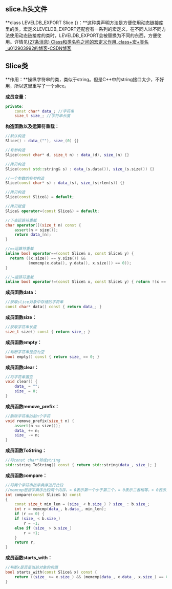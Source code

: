## slice.h头文件

**class LEVELDB_EXPORT Slice {}：**这种类声明方法是方便使用动态链接库里的类，宏定义LEVELDB_EXPORT还配套有一系列的宏定义，在不同人以不同方法使用动态链接库的类时，LEVELDB_EXPORT会被替换为不同的东西，方便使用。详情见[(27条消息) Class和类名称之间的宏定义作用_class+宏+类名_u012903992的博客-CSDN博客](https://tianyalu.blog.csdn.net/article/details/110121769?spm=1001.2101.3001.6650.2&utm_medium=distribute.pc_relevant.none-task-blog-2~default~CTRLIST~Rate-2-110121769-blog-81981031.235^v27^pc_relevant_multi_platform_whitelistv3&depth_1-utm_source=distribute.pc_relevant.none-task-blog-2~default~CTRLIST~Rate-2-110121769-blog-81981031.235^v27^pc_relevant_multi_platform_whitelistv3&utm_relevant_index=5)

## Slice类

**作用：**操纵字符串的类，类似于string。但是C++中的string接口太少，不好用，所以这里重写了一个slice。

**成员变量：**

```c++
private:
	const char* data_; //字符串
	size_t size_; //字符串长度
```

**构造函数以及运算符重载：**

```c++
//默认构造
Slice() : data_(""), size_(0) {}

//有参构造
Slice(const char* d, size_t n) : data_(d), size_(n) {}

//拷贝构造
Slice(const std::string& s) : data_(s.data()), size_(s.size()) {}

//一个参数的有参构造
Slice(const char* s) : data_(s), size_(strlen(s)) {}

//拷贝构造
Slice(const Slice&) = default;

//拷贝赋值
Slice& operator=(const Slice&) = default;

//下表运算符重载
char operator[](size_t n) const {
    assert(n < size());
    return data_[n];
}

//==运算符重载
inline bool operator==(const Slice& x, const Slice& y) {
  return ((x.size() == y.size()) &&
          (memcmp(x.data(), y.data(), x.size()) == 0));
}

//!=运算符重载
inline bool operator!=(const Slice& x, const Slice& y) { return !(x == y); }
```

**成员函数data：**

```c++
//获取slice对象中存储的字符串
const char* data() const { return data_; }
```

**成员函数size：**

```c++
//获取字符串长度
size_t size() const { return size_; }
```

**成员函数empty：**

```c++
//判断字符串是否为空
bool empty() const { return size_ == 0; }
```

**成员函数clear：**

```c++
//将字符串置空
void clear() {
    data_ = "";
    size_ = 0;
}
```

**成员函数remove_prefix：**

```c++
//删除字符串的前n个字符
void remove_prefix(size_t n) {
    assert(n <= size());
    data_ += n;
    size_ -= n;
}
```

**成员函数ToString：**

```c++
//将const char*转成string
std::string ToString() const { return std::string(data_, size_); }
```

**成员函数compare：**

```c++
//将两个字符串按字典序进行比较
//memcmp是按字典序比较两个内存，< 0表示第一个小于第二个，= 0表示二者相等，> 0表示第一个大于第二个
int compare(const Slice& b) const
{
    const size_t min_len = (size_ < b.size_) ? size_ : b.size_;
  	int r = memcmp(data_, b.data_, min_len);
  	if (r == 0) {
    if (size_ < b.size_)
        r = -1;
    else if (size_ > b.size_)
        r = +1;
    }
    return r;
}
```

**成员函数starts_with：**

```c++
//判断x是否是当前对象的前缀
bool starts_with(const Slice& x) const {
    return ((size_ >= x.size_) && (memcmp(data_, x.data_, x.size_) == 0));
}
```

